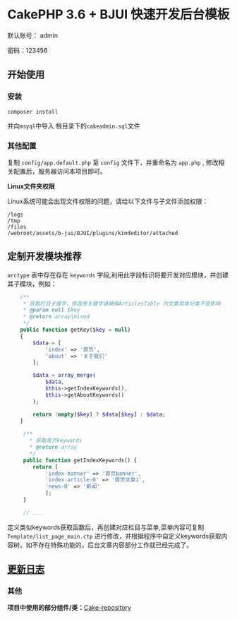 # CakePHP 3.6 + BJUI 快速开发后台模板

默认账号： admin

密码：123456

## 开始使用

### 安装

````
composer install
````

并向``msyql``中导入 根目录下的``cakeadmin.sql``文件

### 其他配置

复制 ``config/app.default.php`` 至 ``config`` 文件下，并重命名为 ``app.php`` , 修改相关配置后，服务器访问本项目即可。


**Linux文件夹权限**

Linux系统可能会出现文件权限的问题，请给以下文件与子文件添加权限：
````
/logs
/tmp
/files
/webroot/assets/b-jui/BJUI/plugins/kindeditor/attached
````

## 定制开发模块推荐

``arctype`` 表中存在存在 ``keywords`` 字段,利用此字段标识将要开发对应模块，并创建其子模块，例如：

````php
    /**
     * 获取栏目关键字，修改原关键字请确保ArticlesTable 内文章具体分类不受影响
     * @param null $key
     * @return array|mixed
     */
    public function getKey($key = null)
    {
        $data = [
            'index' => '首页',
            'about' => '关于我们'
        ];

        $data = array_merge(
            $data,
            $this->getIndexKeywords(),
            $this->getAboutKeywords()
        );

        return !empty($key) ? $data[$key] : $data;
    }
    
     /**
       * 获取首页keywords
       * @return array
       */
     public function getIndexKeywords() {
        return [
            'index-banner' => '首页banner',
            'index-article-0' => '首页文章1',
            'news-0' => '新闻'
            ];
     }
     
     // ....

```` 

定义类似keywords获取函数后，再创建对应栏目与菜单,菜单内容可复制``Template/list_page_main.ctp`` 进行修改，并根据程序中自定义keywords获取内容树。如不存在特殊功能的，后台文章内容部分工作就已经完成了。

## [更新日志](./changlog.md)


### 其他
**项目中使用的部分组件/类：**[Cake-repository](https://github.com/JZaaa/Cake-repository)

